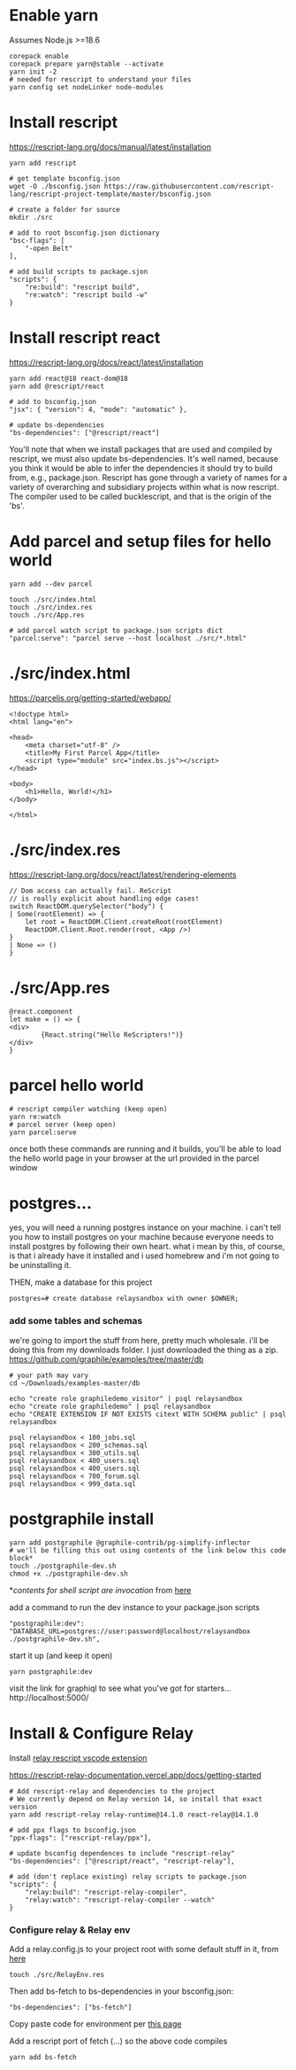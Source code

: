 # Enable yarn
Assumes Node.js >=18.6

    corepack enable
    corepack prepare yarn@stable --activate
    yarn init -2
    # needed for rescript to understand your files
    yarn config set nodeLinker node-modules

# Install rescript
https://rescript-lang.org/docs/manual/latest/installation

    yarn add rescript

    # get template bsconfig.json
    wget -O ./bsconfig.json https://raw.githubusercontent.com/rescript-lang/rescript-project-template/master/bsconfig.json
    
    # create a folder for source
    mkdir ./src
    
    # add to root bsconfig.json dictionary
    "bsc-flags": [
        "-open Belt"
    ],

    # add build scripts to package.sjon
    "scripts": {
        "re:build": "rescript build",
        "re:watch": "rescript build -w"
    }


# Install rescript react
https://rescript-lang.org/docs/react/latest/installation

    yarn add react@18 react-dom@18
    yarn add @rescript/react

    # add to bsconfig.json
    "jsx": { "version": 4, "mode": "automatic" },

    # update bs-dependencies 
    "bs-dependencies": ["@rescript/react"]

You'll note that when we install packages that are used and compiled by rescript, we must also update bs-dependencies. It's well named, because you think it would be able to infer the dependencies it should try to build from, e.g., package.json. Rescript has gone through a variety of names for a variety of overarching and subsidiary projects within what is now rescript. The compiler used to be called bucklescript, and that is the origin of the 'bs'.

# Add parcel and setup files for hello world
    yarn add --dev parcel

    touch ./src/index.html
    touch ./src/index.res
    touch ./src/App.res

    # add parcel watch script to package.json scripts dict
    "parcel:serve": "parcel serve --host localhost ./src/*.html"

    

# ./src/index.html
https://parceljs.org/getting-started/webapp/

    <!doctype html>
    <html lang="en">

    <head>
        <meta charset="utf-8" />
        <title>My First Parcel App</title>
        <script type="module" src="index.bs.js"></script>
    </head>

    <body>
        <h1>Hello, World!</h1>
    </body>

    </html>

# ./src/index.res
https://rescript-lang.org/docs/react/latest/rendering-elements

    // Dom access can actually fail. ReScript
    // is really explicit about handling edge cases!
    switch ReactDOM.querySelector("body") {
    | Some(rootElement) => {
        let root = ReactDOM.Client.createRoot(rootElement)
        ReactDOM.Client.Root.render(root, <App />)
    }
    | None => ()
    }

# ./src/App.res
    @react.component
    let make = () => {
    <div>
            {React.string("Hello ReScripters!")}
    </div>
    }


# parcel hello world

    # rescript compiler watching (keep open)
    yarn re:watch
    # parcel server (keep open)
    yarn parcel:serve

once both these commands are running and it builds, you'll
be able to load the hello world page in your browser at the
url provided in the parcel window


# postgres... 
yes, you will need a running postgres instance on your 
machine. i can't tell you how to install postgres on your 
machine because everyone needs to install postgres
by following their own heart. what i mean by this, of course, is that i already have it installed and i used homebrew and i'm not going to be uninstalling it.

THEN, make a database for this project

    postgres=# create database relaysandbox with owner $OWNER;

### add some tables and schemas
we're going to import the stuff from here, pretty much wholesale. i'll be doing this from my downloads folder. I just downloaded the thing as a zip.
https://github.com/graphile/examples/tree/master/db

    # your path may vary
    cd ~/Downloads/examples-master/db

    echo "create role graphiledemo_visitor" | psql relaysandbox
    echo "create role graphiledemo" | psql relaysandbox
    echo "CREATE EXTENSION IF NOT EXISTS citext WITH SCHEMA public" | psql relaysandbox

    psql relaysandbox < 100_jobs.sql
    psql relaysandbox < 200_schemas.sql
    psql relaysandbox < 300_utils.sql
    psql relaysandbox < 400_users.sql
    psql relaysandbox < 400_users.sql
    psql relaysandbox < 700_forum.sql
    psql relaysandbox < 999_data.sql


# postgraphile install
    yarn add postgraphile @graphile-contrib/pg-simplify-inflector
    # we'll be filling this out using contents of the link below this code block*
    touch ./postgraphile-dev.sh
    chmod +x ./postgraphile-dev.sh

**contents for shell script are invocation* from [here](https://www.graphile.org/postgraphile/usage-cli/#for-development)

add a command to run the dev instance to your package.json scripts

    "postgraphile:dev": "DATABASE_URL=postgres://user:password@localhost/relaysandbox ./postgraphile-dev.sh",

start it up (and keep it open)

    yarn postgraphile:dev

visit the link for graphiql to see what you've got for starters... http://localhost:5000/


# Install & Configure Relay
Install [relay rescript vscode extension](https://marketplace.visualstudio.com/items?itemName=GabrielNordeborn.vscode-rescript-relay)


https://rescript-relay-documentation.vercel.app/docs/getting-started

    # Add rescript-relay and dependencies to the project
    # We currently depend on Relay version 14, so install that exact version
    yarn add rescript-relay relay-runtime@14.1.0 react-relay@14.1.0

    # add ppx flags to bsconfig.json
    "ppx-flags": ["rescript-relay/ppx"],

    # update bsconfig dependences to include "rescript-relay"
    "bs-dependencies": ["@rescript/react", "rescript-relay"],

    # add (don't replace existing) relay scripts to package.json
    "scripts": {
        "relay:build": "rescript-relay-compiler",
        "relay:watch": "rescript-relay-compiler --watch"
    }

### Configure relay & Relay env
Add a relay.config.js to your project root with some 
default stuff in it, from [here](https://rescript-relay-documentation.vercel.app/docs/getting-started#configuring-relay)

    touch ./src/RelayEnv.res

Then add bs-fetch to bs-dependencies in your bsconfig.json:

    "bs-dependencies": ["bs-fetch"]

Copy paste code for environment per [this page](https://rescript-relay-documentation.vercel.app/docs/getting-started#setting-up-the-relay-environment)

Add a rescript port of fetch (...) so the above code compiles

    yarn add bs-fetch


